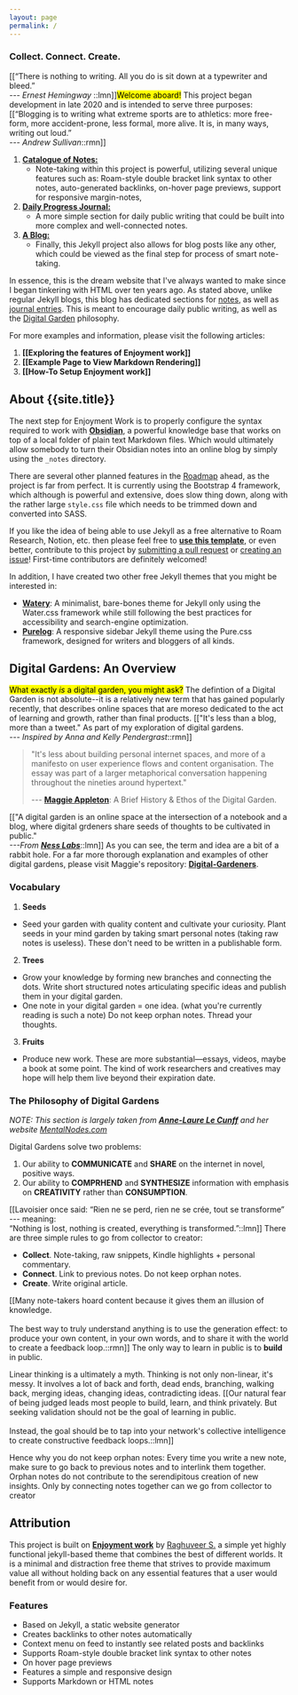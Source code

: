 ```yaml
---
layout: page
permalink: /
---
```


### Collect. Connect. Create.

[[“There is nothing to writing. All you do is sit down at a typewriter and bleed.” <br><cite>--- Ernest Hemingway </cite>::lmn]]<mark>Welcome aboard!</mark> This project began development in late 2020 and is intended to serve three purposes:[[“Blogging is to writing what extreme sports are to athletics: more free-form, more accident-prone, less formal, more alive. It is, in many ways, writing out loud.” <br><cite>--- Andrew Sullivan</cite>::rmn]]

1. [**Catalogue of Notes:**](/notes)
   - Note-taking within this project is powerful, utilizing several unique features such as: Roam-style double bracket link syntax to other notes, auto-generated backlinks, on-hover page previews, support for responsive margin-notes,
2. [**Daily Progress Journal:**](/journals)
   - A more simple section for daily public writing that could be built into more complex and well-connected notes.
3. [**A Blog:**](/posts)
   - Finally, this Jekyll project also allows for blog posts like any other, which could be viewed as the final step for process of smart note-taking.

In essence, this is the dream website that I've always wanted to make since I began tinkering with HTML over ten years ago. As stated above, unlike regular Jekyll blogs, this blog has dedicated sections for [notes](/notes), as well as [journal entries](/journals). This is meant to encourage daily public writing, as well as the [Digital Garden](#digital-gardens-an-overview) philosophy.

For more examples and information, please visit the following articles:

1. **[[Exploring the features of Enjoyment work]]**
2. **[[Example Page to View Markdown Rendering]]**
3. **[[How-To Setup Enjoyment work]]**

## About {{site.title}}

The next step for Enjoyment Work is to properly configure the syntax required to work with [**Obsidian**](https://obsidian.md/), a powerful knowledge base that works on top of a local folder of plain text Markdown files. Which would ultimately allow somebody to turn their Obsidian notes into an online blog by simply using the `_notes` directory.

There are several other planned features in the [Roadmap](<[#roadmap](https://github.com/brennanbrown/enjoyment-work#roadmap)>) ahead, as the project is far from perfect. It is currently using the Bootstrap 4 framework, which although is powerful and extensive, does slow thing down, along with the rather large `style.css` file which needs to be trimmed down and converted into SASS.

If you like the idea of being able to use Jekyll as a free alternative to Roam Research, Notion, etc. then please feel free to [**use this template**](https://github.com/brennanbrown/enjoyment-work/generate), or even better, contribute to this project by [submitting a pull request](https://github.com/brennanbrown/enjoyment-work/pulls) or [creating an issue](https://github.com/brennanbrown/enjoyment-work/issues)! First-time contributors are definitely welcomed!

In addition, I have created two other free Jekyll themes that you might be interested in:

- [**Watery**](https://github.com/brennanbrown/watery): A minimalist, bare-bones theme for Jekyll only using the Water.css framework while still following the best practices for accessibility and search-engine optimization.
- [**Purelog**](https://github.com/brennanbrown/purelog): A responsive sidebar Jekyll theme using the Pure.css framework, designed for writers and bloggers of all kinds.

## Digital Gardens: An Overview

<mark>What exactly <i>is</i> a digital garden, you might ask?</mark> The defintion of a Digital Garden is not absolute--it is a relatively new term that has gained popularly recently, that describes online spaces that are moreso dedicated to the act of learning and growth, rather than final products. [["It's less than a blog, more than a tweet." As part of my exploration of digital gardens. <br><cite>--- Inspired by Anna and Kelly Pendergrast</cite>::rmn]]

> "It's less about building personal internet spaces, and more of a manifesto on user experience flows and content organisation. The essay was part of a larger metaphorical conversation happening throughout the nineties around hypertext."
>
> --- [**Maggie Appleton**](https://maggieappleton.com/garden-history):
> A Brief History & Ethos of the Digital Garden.

[["A digital garden is an online space at the intersection of a notebook and a blog, where digital grdeners share seeds of thoughts to be cultivated in public."<br><cite> ---From [**Ness Labs**](https://nesslabs.com/digital-garden-set-up)</cite>::lmn]] As you can see, the term and idea are a bit of a rabbit hole. For a far more thorough explanation and examples of other digital gardens, please visit Maggie's repository: [**Digital-Gardeners**](https://github.com/MaggieAppleton/digital-gardeners).

### Vocabulary

1. **Seeds**

- Seed your garden with quality content and cultivate your curiosity. Plant seeds in your mind garden by taking smart personal notes (taking raw notes is useless). These don't need to be written in a publishable form.

2. **Trees**

- Grow your knowledge by forming new branches and connecting the dots. Write short structured notes articulating specific ideas and publish them in your digital garden.
- One note in your digital garden = one idea. (what you're currently reading is such a note) Do not keep orphan notes. Thread your thoughts.

3. **Fruits**

- Produce new work. These are more substantial—essays, videos, maybe a book at some point. The kind of work researchers and creatives may hope will help them live beyond their expiration date.

### The Philosophy of Digital Gardens

_NOTE: This section is largely taken from [**Anne-Laure Le Cunff**](https://www.mentalnodes.com/about) and her website [MentalNodes.com](https://www.mentalnodes.com/)_

Digital Gardens solve two problems:

1. Our ability to **COMMUNICATE** and **SHARE** on the internet in novel, positive ways.
2. Our ability to **COMPRHEND** and **SYNTHESIZE** information with emphasis on **CREATIVITY** rather than **CONSUMPTION**.

[[Lavoisier once said: “Rien ne se perd, rien ne se crée, tout se transforme” --- meaning: <br>“Nothing is lost, nothing is created, everything is transformed.”::lmn]] There are three simple rules to go from collector to creator:

- **Collect**. Note-taking, raw snippets, Kindle highlights + personal commentary.
- **Connect**. Link to previous notes. Do not keep orphan notes.
- **Create**. Write original article.

[[Many note-takers hoard content because it gives them an illusion of knowledge. <br><br>The best way to truly understand anything is to use the generation effect: to produce your own content, in your own words, and to share it with the world to create a feedback loop.::rmn]] The only way to learn in public is to **build** in public.

Linear thinking is a ultimately a myth. Thinking is not only non-linear, it's messy. It involves a lot of back and forth, dead ends, branching, walking back, merging ideas, changing ideas, contradicting ideas. [[Our natural fear of being judged leads most people to build, learn, and think privately. But seeking validation should not be the goal of learning in public. <br><br>Instead, the goal should be to tap into your network's collective intelligence to create constructive feedback loops.::lmn]]

Hence why you do not keep orphan notes: Every time you write a new note, make sure to go back to previous notes and to interlink them together. Orphan notes do not contribute to the serendipitous creation of new insights. Only by connecting notes together can we go from collector to creator

## Attribution

This project is built on [**Enjoyment work**](https://github.com/raghuveerdotnet/simply-jekyll) by [Raghuveer S.](https://github.com/raghuveerdotnet) a simple yet highly functional jekyll-based theme that combines the best of different worlds. It is a minimal and distraction free theme that strives to provide maximum value all without holding back on any essential features that a user would benefit from or would desire for.

### Features

- Based on Jekyll, a static website generator
- Creates backlinks to other notes automatically
- Context menu on feed to instantly see related posts and backlinks
- Supports Roam-style double bracket link syntax to other notes
- On hover page previews
- Features a simple and responsive design
- Supports Markdown or HTML notes
